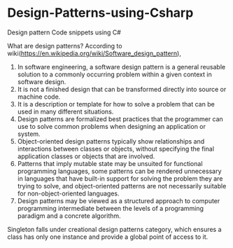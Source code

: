# Design-Patterns-using-Csharp
Design pattern Code snippets using C#

What are design patterns?
According to wiki(https://en.wikipedia.org/wiki/Software_design_pattern), 

1. In software engineering, a software design pattern is a general reusable solution to a commonly occurring problem within a given context in software design.
2. It is not a finished design that can be transformed directly into source or machine code.
3. It is a description or template for how to solve a problem that can be used in many different situations.
4. Design patterns are formalized best practices that the programmer can use to solve common problems when designing an application or system.
5. Object-oriented design patterns typically show relationships and interactions between classes or objects, without specifying the final application classes or objects that are involved.
6. Patterns that imply mutable state may be unsuited for functional programming languages, some patterns can be rendered unnecessary in languages that have built-in support for solving the problem they are trying to solve, and object-oriented patterns are not necessarily suitable for non-object-oriented languages.
7. Design patterns may be viewed as a structured approach to computer programming intermediate between the levels of a programming paradigm and a concrete algorithm.


Singleton falls under creational design patterns category, which ensures a class has only one instance and provide a global point of access to it.
